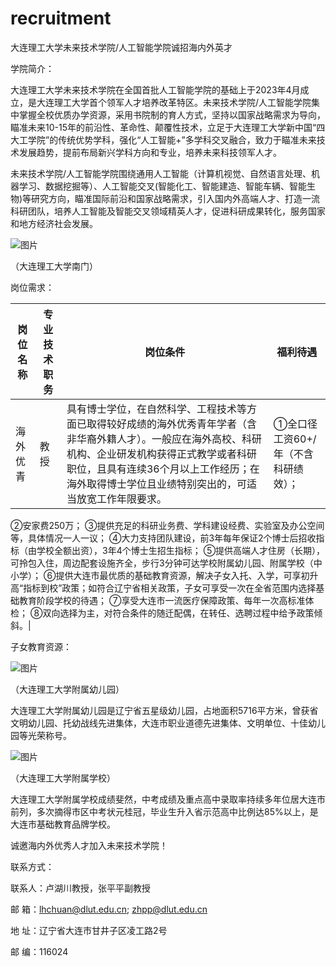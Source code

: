 # recruitment
大连理工大学未来技术学院/人工智能学院诚招海内外英才

学院简介：

大连理工大学未来技术学院在全国首批人工智能学院的基础上于2023年4月成立，是大连理工大学首个领军人才培养改革特区。未来技术学院/人工智能学院集中掌握全校优质办学资源，采用书院制的育人方式，坚持以国家战略需求为导向，瞄准未来10-15年的前沿性、革命性、颠覆性技术，立足于大连理工大学新中国“四大工学院”的传统优势学科，强化“人工智能+”多学科交叉融合，致力于瞄准未来技术发展趋势，提前布局新兴学科方向和专业，培养未来科技领军人才。

未来技术学院/人工智能学院围绕通用人工智能（计算机视觉、自然语言处理、机器学习、数据挖掘等）、人工智能交叉(智能化工、智能建造、智能车辆、智能生物)等研究方向，瞄准国际前沿和国家战略需求，引入国内外高端人才、打造一流科研团队，培养人工智能及智能交叉领域精英人才，促进科研成果转化，服务国家和地方经济社会发展。

![图片](https://github.com/AI-Zhpp/recruitment/assets/87353401/511de5d5-3388-4f25-b252-afd1a476a51a)

（大连理工大学南门）

岗位需求：

|岗位名称|专业技术职务|岗位条件|福利待遇|
| ------------- | ------------- |------------- | ------------- |
|海外优青|教授|具有博士学位，在自然科学、工程技术等方面已取得较好成绩的海外优秀青年学者（含非华裔外籍人才）。一般应在海外高校、科研机构、企业研发机构获得正式教学或者科研职位，且具有连续36个月以上工作经历；在海外取得博士学位且业绩特别突出的，可适当放宽工作年限要求。|①全口径工资60+/年（不含科研绩效）；
②安家费250万；
③提供充足的科研业务费、学科建设经费、实验室及办公空间等，具体情况一人一议；
④大力支持团队建设，前3年每年保证2个博士后招收指标（由学校全额出资），3年4个博士生招生指标；
⑤提供高端人才住房（长期），可拎包入住，周边配套设施齐全，步行3分钟可达学校附属幼儿园、附属学校（中小学）；
⑥提供大连市最优质的基础教育资源，解决子女入托、入学，可享初升高“指标到校”政策；如符合辽宁省相关政策，子女可享受一次在全省范围内选择基础教育阶段学校的待遇；
⑦享受大连市一流医疗保障政策、每年一次高标准体检；
⑧双向选择为主，对符合条件的随迁配偶，在转任、选聘过程中给予政策倾斜。|

子女教育资源：

 ![图片](https://github.com/AI-Zhpp/recruitment/assets/87353401/37bba049-4c19-491f-b4c1-996bc3f71364)

（大连理工大学附属幼儿园）

大连理工大学附属幼儿园是辽宁省五星级幼儿园，占地面积5716平方米，曾获省文明幼儿园、托幼战线先进集体，大连市职业道德先进集体、文明单位、十佳幼儿园等光荣称号。
    
 ![图片](https://github.com/AI-Zhpp/recruitment/assets/87353401/16b42015-ba14-4a58-9ddd-e478c64bc7aa)

（大连理工大学附属学校）

大连理工大学附属学校成绩斐然，中考成绩及重点高中录取率持续多年位居大连市前列，多次摘得市区中考状元桂冠，毕业生升入省示范高中比例达85%以上，是大连市基础教育品牌学校。

诚邀海内外优秀人才加入未来技术学院！

联系方式：

联系人：卢湖川教授，张平平副教授

邮  箱：lhchuan@dlut.edu.cn;
        zhpp@dlut.edu.cn
        
地  址：辽宁省大连市甘井子区凌工路2号

邮  编：116024

